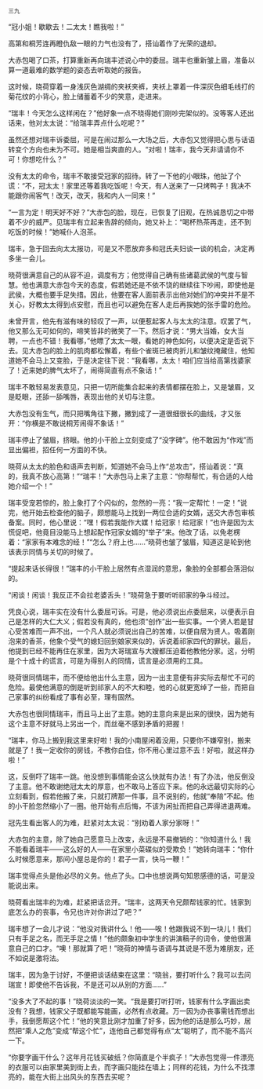     三九 

   “冠小姐！歇歇去！二太太！瞧我啦！”

   高第和桐芳连再瞪仇敌一眼的力气也没有了，搭讪着作了光荣的退却。

   大赤包喝了口茶，打算重新再向瑞丰述说心中的委屈。瑞丰也重新皱上眉，准备以算一道最难的数学题的姿态去听取她的报告。

   这时候，晓荷穿着一身浅灰色湖绸的夹袄夹裤，夹袄上罩着一件深灰色细毛线打的菊花纹的小背心，脸上储蓄着不少的笑意，走进来。

   “瑞丰！今天怎么这样闲在？”他好象一点不晓得她们刚吵完架似的。没等客人还出话来，他对太太说：“给瑞丰弄点什么吃呢？”

   虽然还想对瑞丰诉委屈，可是在闹过那么一大场之后，大赤包又觉得把心思与话语转变个方向也未为不可。她是相当爽直的人。“对啦！瑞丰，我今天非请请你不可！你想吃什么？”

   没有太太的命令，瑞丰不敢接受冠家的招待。转了一下他的小眼珠，他扯了个谎：“不，冠太太！家里还等着我吃饭呢！今天，有人送来了一只烤鸭子！我决不能跟你闹客气！改天，改天，我和内人一同来！”

   “一言为定！明天好不好？”大赤包的脸，现在，已恢复了旧观，在热诚恳切之中带着不少的威严。见瑞丰有立起来告辞的倾向，她又补上：“喝杯热茶再走，还不到吃饭的时候！”她喊仆人泡茶。

   瑞丰，急于回去向太太报功，可是又不愿放弃多和冠氏夫妇谈一谈的机会，决定再多坐一会儿。

   晓荷很满意自己的从容不迫，调度有方；他觉得自己确有些诸葛武侯的气度与智慧。他也满意大赤包今天的态度，假若她还是不依不饶的继续往下吵闹，即使他是武侯，大概也要手足失措。因此，他要在客人面前表示出他对她们的冲突并不是不关心，好教太太得到点安慰，而且也可以避免在客人走后再挨她的张手雷的危险。

   未曾开言，他先有滋有味的轻叹了一声，以便惹起客人与太太的注意。叹罢了气，他又那么无可如何的，啼笑皆非的微笑了一下。然后才说：“男大当婚，女大当聘，一点也不错！我看哪，”他瞟了太太一眼，看她的神色如何，以便决定是否说下去。见大赤包的脸上的肌肉都松懈着，有些个雀斑已被肉折儿和皱纹掩藏住，他知道她不会马上又变脸，于是决定往下说：“我看哪，太太！咱们应当给高第找婆家了！近来她的脾气太坏了，闹得简直有点不象话！”

   瑞丰不敢轻易发表意见，只把一切所能集合起来的表情都摆在脸上，又是皱眉，又是眨眼，还舔一舔嘴唇，表现出他的关切与注意。

   大赤包没有生气，而只把嘴角往下撇，撇到成了一道很细很长的曲线，才又张开：“你横是不敢说桐芳闹得不象话！”

   瑞丰停止了皱眉，挤眼。他的小干脸上立刻变成了“没字碑”。他不敢因为“作戏”而显出偏袒，招任何一方面的不快。

   晓荷从太太的脸色和语声去判断，知道她不会马上作“总攻击”，搭讪着说：“真的，我真不放心高第！”“瑞丰！”大赤包马上来了主意：“你帮帮忙，有合适的人给她介绍一个！”

   瑞丰受宠若惊的，脸上象打了个闪似的，忽然的一亮：“我一定帮忙！一定！”说完，他开始去检查他的脑子，颇想能马上找到一两位合适的女婿，送交大赤包审核备案。同时，他心里说：“嘿！假若我能作大媒！给冠家！给冠家！”也许是因为太慌促吧，他竟目没能马上想起配作冠家女婿的“举子”来。他改了话，以免老楞着：“家家有本难念的经！”“怎么？府上也……”晓荷也皱了皱眉，知道这是轮到他该表示同情与关切的时候了。

   “提起来话长得很！”瑞丰的小干脸上居然有点湿润的意思，象脸的全部都会落泪似的。

   “闲谈！闲谈！我反正不会拉老婆舌头！”晓荷急于要听听祁家的争斗经过。

   凭良心说，瑞丰实在没有什么委屈可诉。可是，他必须说出点委屈来，以便表示自己是怎样的大仁大义；假若没有真的，他也须“创作”出一些实事。一个贤人若是甘心受苦难而一声不出，一个凡人就必须说出自己的苦难，以便自居为贤人。吸着刚泡来的香茶，他象个受气的媳妇回到娘家来似的，诉说着祁家四代的罪状。最后，他提到已经不能再住在家里，因为大哥瑞宣与大嫂都压迫着他教他分家。这，分明是个十成十的谎言，可是为得别人的同情，谎言是必须用的工具。

   晓荷很同情瑞丰，而不便给他出什么主意，因为一出主意便有非实际去帮忙不可的危险。最使他满意的倒是听到祁家人的不大和睦，他的心就更宽绰了一些，而把自己家事的纠纷看成了事有必至，理有固然。

   大赤包也很同情瑞丰，而且马上出了主意。她的主意向来是出来的很快，因为她有这个主意不好就马上另出一个，而丝毫不感到矛盾的把握！

   “瑞丰，你马上搬到我这里来好啦！我的小南屋闲着没用，只要你不嫌窄别，搬来就是了！我一定收你的房钱，不教你白住，你不用心里过意不去！好啦，就这样办啦！”

   这，反倒吓了瑞丰一跳。他没想到事情能会这么快就有办法！有了办法，他反倒没了主意。他不敢谢绝冠太太的厚意，也不敢马上答应下来。他的永远最切实际的心立刻看到，假若他搬了来，只就打牌那一件事，且不说别的，他就“奉陪”不起。他的小干脸忽然缩小了一圈。他开始有点后悔，不该为闲扯而把自己弄得进退两难。

   冠先生看出客人的为难，赶紧对太太说：“别劝着人家分家呀！”

   大赤包的主意，除了她自己愿意马上改变，永远是不易撤销的：“你知道什么！我不能看着瑞丰——这么好的人——在家里小菜碟似的受欺负！”她转向瑞丰：“你什么时候愿意来，那间小屋总是你的！君子一言，快马一鞭！”

   瑞丰觉得点头是他必尽的义务。他点了头。口中也想说两句知恩感德的话，可是没能说出来。

   晓荷看出瑞丰的为难，赶紧把话岔开。“瑞丰，这两天令兄颇帮钱家的忙。钱家到底怎么办的丧事，令兄也许对你讲过了吧？”

   瑞丰想了一会儿才说：“他没对我讲什么！他——唉！他跟我说不到一块儿！我们只有手足之名，而无手足之情！”他的颇象初中学生的讲演稿子的词令，使他很满意自己的口才。“噢！那就算了吧！”晓荷的神情与语调与其说是不愿为难朋友，还不如说是激将法。

   瑞丰，因为急于讨好，不便把谈话结束在这里：“晓翁，要打听什么？我可以去问瑞宣！即使他不告诉我，不是还可以从别的方面……”

   “没多大了不起的事！”晓荷淡淡的一笑。“我是要打听打听，钱家有什么字画出卖没有？我想，钱家父子既都能写能画，必然有点收藏。万一因为办丧事需钱而想出手，我倒愿帮这个忙！”他的笑意比刚才加重了好多，因为他的话是那么巧妙，居然把“乘人之危”变成“帮这个忙”，连他自己都觉得有点“太”聪明了，而不能不高兴一下。

   “你要字画干什么？这年月花钱买破纸？你简直是个半疯子！”大赤包觉得一件漂亮的衣服可以由家里美到街上去，而字画只能挂在墙上；同样的花钱，为什么不找漂亮的，能在大街上出风头的东西去买呢？

